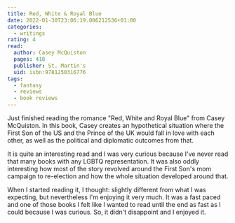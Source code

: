 ```yaml
---
title: Red, White & Royal Blue
date: 2022-01-30T23:06:19.086212536+01:00
categories:
  - writings
rating: 4
read:
  author: Casey McQuiston
  pages: 418
  publisher: St. Martin's
  uid: isbn:9781250316776
tags:
  - fantasy
  - reviews
  - book reviews
---
```


Just finished reading the romance "Red, White and Royal Blue" from Casey McQuiston. In this book, Casey creates an hypothetical situation where the First Son of the US and the Prince of the UK would fall in love with each other, as well as the political and diplomatic outcomes from that.

<!--more-->

It is quite an interesting read and I was very curious because I've never read that many books with any LGBTQ representation. It was also oddly interesting how most of the story revolved around the First Son's mom campaign to re-election and how the whole situation developed around that.

When I started reading it, I thought: slightly different from what I was expecting, but nevertheless I'm enjoying it very much. It was a fast paced and one of those books I felt like I wanted to read until the end as fast as I could because I was curious. So, it didn't disappoint and I enjoyed it.
